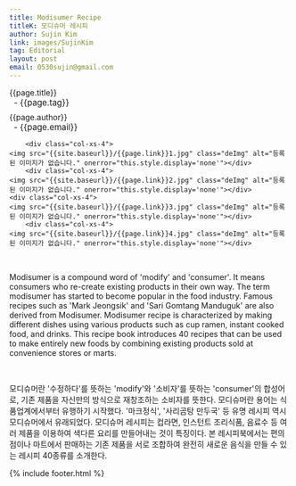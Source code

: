 ```yaml
---
title: Modisumer Recipe
titleK: 모디슈머 레시피
author: Sujin Kim
link: images/SujinKim
tag: Editorial
layout: post
email: 0530sujin@gmail.com
---	
```


<div class="container">

<div class="deDep">
{{page.title}}<br>
<p style="font-size:15px; margin:0px; padding:0px 0px 0px 8px; margin:0px 0px 8px 0px;">- {{page.tag}}</p>
{{page.author}}<br>
<p style="font-size:15px; margin:0px; padding:0px 0px 0px 8px;">- {{page.email}}</p>
</div>


<div class="row" class="imgcolor">
	
		<div class="col-xs-4">
	<img src="{{site.baseurl}}/{{page.link}}1.jpg" class="deImg" alt="등록된 이미지가 없습니다." onerror="this.style.display='none'"></div>
		<div class="col-xs-4">
	<img src="{{site.baseurl}}/{{page.link}}2.jpg" class="deImg" alt="등록된 이미지가 없습니다." onerror="this.style.display='none'"></div>
	<div class="col-xs-4">
	<img src="{{site.baseurl}}/{{page.link}}3.jpg" class="deImg" alt="등록된 이미지가 없습니다." onerror="this.style.display='none'"></div>
		<div class="col-xs-4">
	<img src="{{site.baseurl}}/{{page.link}}4.jpg" class="deImg" alt="등록된 이미지가 없습니다." onerror="this.style.display='none'"></div>
	
</div>
<br>

<div class="det lato">



Modisumer is a compound word of 'modify' and 'consumer'.
It means consumers who re-create existing products in their own way.
The term modisumer has started to become popular in the food industry. Famous recipes such as 'Mark Jeongsik' and 'Sari Gomtang Manduguk' are also derived from Modisumer.
Modisumer recipe is characterized by making different dishes using various products such as cup ramen, instant cooked food, and drinks.
This recipe book introduces 40 recipes that can be used to make entirely new foods by combining existing products sold at convenience stores or marts.



</div>

<br>

<div class="noto">

모디슈머란 '수정하다'를 뜻하는 'modify'와 '소비자'를 뜻하는 'consumer'의 합성어로, 기존 제품을 자신만의 방식으로 재창조하는 소비자를 뜻한다.
모디슈머란 용어는 식품업계에서부터 유행하기 시작했다. '마크정식', '사리곰탕 만두국' 등 유명 레시피 역시 모디슈머에서 유래되었다.
모디슈머 레시피는 컵라면, 인스턴트 조리식품, 음료수 등 여러 제품을 이용하여 색다른 요리를 만들어내는 것이 특징이다.
본 레시피북에서는 편의점이나 마트에서 판매하는 기존 제품을 서로 조합하여 완전히 새로운 음식을 만들 수 있는 레시피 40종류를 소개한다.


</div>
 {% include footer.html %}